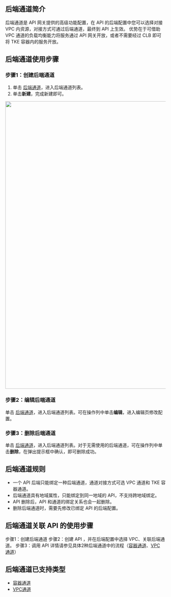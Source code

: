 ## 后端通道简介

后端通道是 API 网关提供的高级功能配置，在 API 的后端配置中您可以选择对接 VPC 内资源，对接方式可通过后端通道，最终到 API 上生效。
优势在于可借助 VPC 通道的负载均衡能力将服务通过 API 网关开放，或者不需要经过 CLB 即可将 TKE 容器内的服务开放。

## 后端通道使用步骤

### 步骤1：创建后端通道
1. 单击 [后端通道](https://console.cloud.tencent.com/apigateway/upstream?rid=1)，进入后端通道列表。
2. 单击**新建**，完成新建即可。
<img src="https://qcloudimg.tencent-cloud.cn/raw/7812e18943f0b02bb2979bfc7b363539.png" width="900"/>

### 步骤2：编辑后端通道 
单击 [后端通道](https://console.cloud.tencent.com/apigateway/upstream?rid=1)，进入后端通道列表。可在操作列中单击**编辑**，进入编辑页修改配置。

### 步骤3：删除后端通道
单击 [后端通道](https://console.cloud.tencent.com/apigateway/upstream?rid=1)，进入后端通道列表。对于无需使用的后端通道，可在操作列中单击**删除**，在弹出提示框中确认，即可删除成功。

## 后端通道规则

- 一个 API 后端只能绑定一种后端通道，通道对接方式可选 VPC 通道和 TKE 容器通道。
- 后端通道具有地域属性，只能绑定到同一地域的 API，不支持跨地域绑定。
- API 删除后，API 和通道的绑定关系也会一起删除。
- 删除后端通道时，需要先修改已绑定 API 的后端配置。

## 后端通道关联 API 的使用步骤

步骤1：创建后端通道
步骤2：创建 API ，并在后端配置中选择 VPC、关联后端通道。
步骤3：调用 API
详情请参见具体2种后端通道中的流程（[容器通道](https://cloud.tencent.com/document/product/628/64688#.E6.93.8D.E4.BD.9C.E6.AD.A5.E9.AA.A4)、[VPC 通道](https://cloud.tencent.com/document/product/628/60271)）

## 后端通道已支持类型

- [容器通道](https://cloud.tencent.com/document/product/628/64688)
- [VPC通道](https://cloud.tencent.com/document/product/628/60271)
